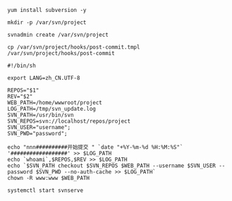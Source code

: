 `yum install subversion -y`

`mkdir -p /var/svn/project`

`svnadmin create /var/svn/project`

`cp /var/svn/project/hooks/post-commit.tmpl /var/svn/project/hooks/post-commit`

```
#!/bin/sh

export LANG=zh_CN.UTF-8

REPOS="$1"
REV="$2"
WEB_PATH=/home/wwwroot/project
LOG_PATH=/tmp/svn_update.log
SVN_PATH=/usr/bin/svn
SVN_REPOS=svn://localhost/repos/project
SVN_USER="username";
SVN_PWD="password";

echo "nnn##########开始提交 " `date "+%Y-%m-%d %H:%M:%S"` '##################' >> $LOG_PATH
echo `whoami`,$REPOS,$REV >> $LOG_PATH
echo `$SVN_PATH checkout $SVN_REPOS $WEB_PATH --username $SVN_USER --password $SVN_PWD --no-auth-cache >> $LOG_PATH`
chown -R www:www $WEB_PATH

```

`systemctl start svnserve`
